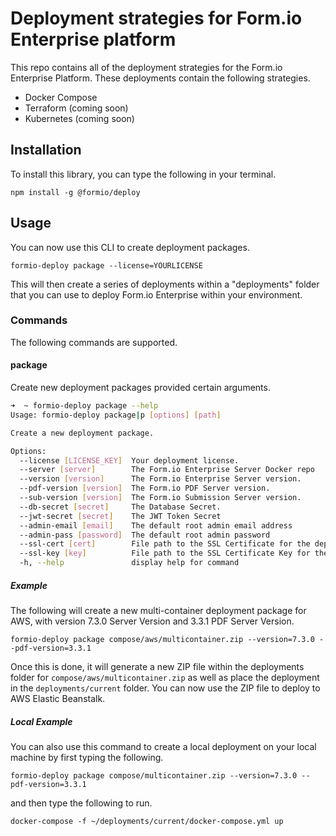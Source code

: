 # Deployment strategies for Form.io Enterprise platform
This repo contains all of the deployment strategies for the Form.io Enterprise Platform. These deployments contain the following strategies.

 - Docker Compose
 - Terraform (coming soon)
 - Kubernetes (coming soon)

## Installation
To install this library, you can type the following in your terminal.

```
npm install -g @formio/deploy
```

## Usage
You can now use this CLI to create deployment packages.

```
formio-deploy package --license=YOURLICENSE
```

This will then create a series of deployments within a "deployments" folder that you can use to deploy Form.io Enterprise within your environment.

### Commands
The following commands are supported.

#### package
Create new deployment packages provided certain arguments.

```sh
➜  ~ formio-deploy package --help
Usage: formio-deploy package|p [options] [path]

Create a new deployment package.

Options:
  --license [LICENSE_KEY]  Your deployment license.
  --server [server]        The Form.io Enterprise Server Docker repo
  --version [version]      The Form.io Enterprise Server version.
  --pdf-version [version]  The Form.io PDF Server version.
  --sub-version [version]  The Form.io Submission Server version.
  --db-secret [secret]     The Database Secret.
  --jwt-secret [secret]    The JWT Token Secret
  --admin-email [email]    The default root admin email address
  --admin-pass [password]  The default root admin password
  --ssl-cert [cert]        File path to the SSL Certificate for the deployment to enable SSL.
  --ssl-key [key]          File path to the SSL Certificate Key for the deployment to enable SSL.
  -h, --help               display help for command
```

##### Example
The following will create a new multi-container deployment package for AWS, with version 7.3.0 Server Version and 3.3.1 PDF Server Version.

```
formio-deploy package compose/aws/multicontainer.zip --version=7.3.0 --pdf-version=3.3.1
```

Once this is done, it will generate a new ZIP file within the deployments folder for ```compose/aws/multicontainer.zip``` as well as place the deployment in the ```deployments/current``` folder.  You can now use the ZIP file to deploy to AWS Elastic Beanstalk.

##### Local Example
You can also use this command to create a local deployment on your local machine by first typing the following.

```
formio-deploy package compose/multicontainer.zip --version=7.3.0 --pdf-version=3.3.1
```

and then type the following to run.

```
docker-compose -f ~/deployments/current/docker-compose.yml up
```
